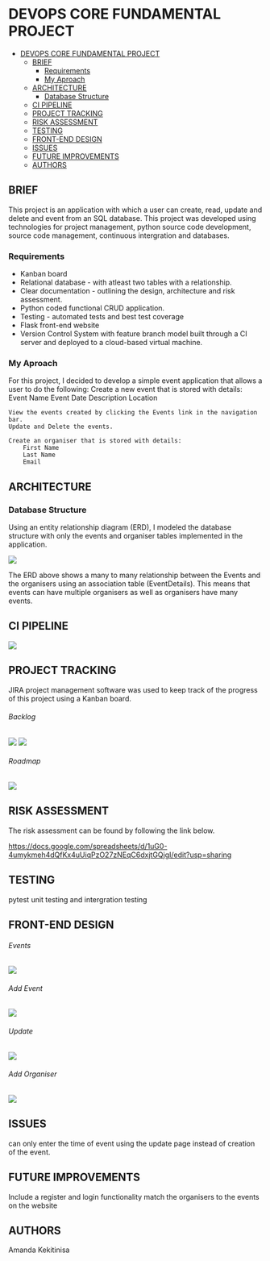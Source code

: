 # DEVOPS CORE FUNDAMENTAL PROJECT
- [DEVOPS CORE FUNDAMENTAL PROJECT](#devops-core-fundamental-project)
  - [BRIEF](#brief)
    - [Requirements](#requirements)
    - [My Aproach](#my-aproach)
  - [ARCHITECTURE](#architecture)
    - [Database Structure](#database-structure)
  - [CI PIPELINE](#ci-pipeline)
  - [PROJECT TRACKING](#project-tracking)
  - [RISK ASSESSMENT](#risk-assessment)
  - [TESTING](#testing)
  - [FRONT-END DESIGN](#front-end-design)
  - [ISSUES](#issues)
  - [FUTURE IMPROVEMENTS](#future-improvements)
  - [AUTHORS](#authors)
## BRIEF
This project is an application with which a user can create, read, update and delete and event from an SQL database. This project was developed using technologies for project management, python source code development, source code management, continuous intergration and databases. 

### Requirements
* Kanban board
* Relational database - with atleast two tables with a relationship.
* Clear documentation - outlining the design, architecture and risk assessment.
* Python coded functional CRUD application.
* Testing - automated tests and best test coverage
* Flask front-end website
* Version Control System with feature branch model built through a CI server and deployed to a cloud-based virtual machine.

### My Aproach
For this project, I decided to develop a simple event application that allows a user to do the following:
    Create a new event that is stored with details:
        Event Name
        Event Date
        Description
        Location

    View the events created by clicking the Events link in the navigation bar.
    Update and Delete the events.

    Create an organiser that is stored with details:
        First Name
        Last Name
        Email


## ARCHITECTURE 
### Database Structure
Using an entity relationship diagram (ERD), I modeled the database structure with only the events and organiser tables implemented in the application.

![](https://github.com/K1610174/QA-SFIA1/blob/documentation/images/database_erd.png)

The ERD above shows a many to many relationship between the Events and the organisers using an association table (EventDetails). This means that events can have multiple organisers as well as organisers have many events.

## CI PIPELINE

![](https://github.com/K1610174/QA-SFIA1/blob/documentation/images/CI-Pipeline.PNG)


## PROJECT TRACKING
JIRA project management software was used to keep track of the progress of this project using a Kanban board.
###### Backlog
![](https://github.com/K1610174/QA-SFIA1/blob/documentation/images/backlog1.PNG)
![](https://github.com/K1610174/QA-SFIA1/blob/documentation/images/baclog2.PNG)
###### Roadmap
![](https://github.com/K1610174/QA-SFIA1/blob/documentation/images/roadmap.png)


## RISK ASSESSMENT
The risk assessment can be found by following the link below.

https://docs.google.com/spreadsheets/d/1uG0-4umykmeh4dQfKx4uUiqPzO27zNEqC6dxjtGQjgI/edit?usp=sharing

## TESTING
pytest unit testing and intergration testing

## FRONT-END DESIGN
###### Events
![](https://github.com/K1610174/QA-SFIA1/blob/documentation/images/eventspage.PNG)

###### Add Event
![](https://github.com/K1610174/QA-SFIA1/blob/documentation/images/addevent.PNG)

###### Update
![](https://github.com/K1610174/QA-SFIA1/blob/documentation/images/update.PNG)

###### Add Organiser
![](https://github.com/K1610174/QA-SFIA1/blob/documentation/images/addorganiser.PNG)

## ISSUES
can only enter the time of event using the update page instead of creation of the event.
## FUTURE IMPROVEMENTS
Include a register and login functionality
match the organisers to the events on the website
## AUTHORS
Amanda Kekitinisa
